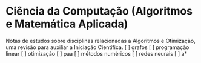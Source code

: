 # Ciência da Computação (Algoritmos e Matemática Aplicada)
Notas de estudos sobre disciplinas relacionadas a Algoritmos e Otimização, uma revisão para auxiliar a Iniciação Científica.
[ ] grafos
[ ] programação linear
[ ] otimização
[ ] paa
[ ] métodos numéricos
[ ] redes neurais
[ ] a*
